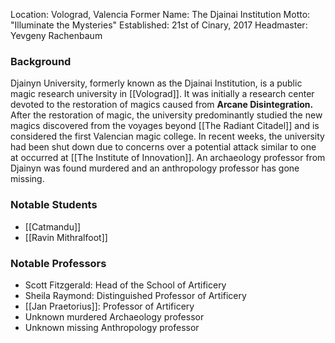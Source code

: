 Location: Volograd, Valencia
Former Name: The Djainai Institution
Motto: "Illuminate the Mysteries"
Established: 21st of Cinary, 2017
Headmaster: Yevgeny Rachenbaum 

### Background
Djainyn University, formerly known as the Djainai Institution, is a public magic research university in [[Volograd]].  It was initially a research center devoted to the restoration of magics caused from **Arcane Disintegration.** After the restoration of magic, the university predominantly studied the new magics discovered from the voyages beyond [[The Radiant Citadel]] and is considered the first Valencian magic college. In recent weeks, the university had been shut down due to concerns over a potential attack similar to one at occurred at [[The Institute of Innovation]]. An archaeology professor from Djainyn was found murdered and an anthropology professor has gone missing. 
### Notable Students
* [[Catmandu]]
* [[Ravin Mithralfoot]]

### Notable Professors
* Scott Fitzgerald: Head of the School of Artificery
* Sheila Raymond: Distinguished Professor of Artificery  
* [[Jan Praetorius]]: Professor of Artificery
* Unknown murdered Archaeology professor
* Unknown missing Anthropology professor